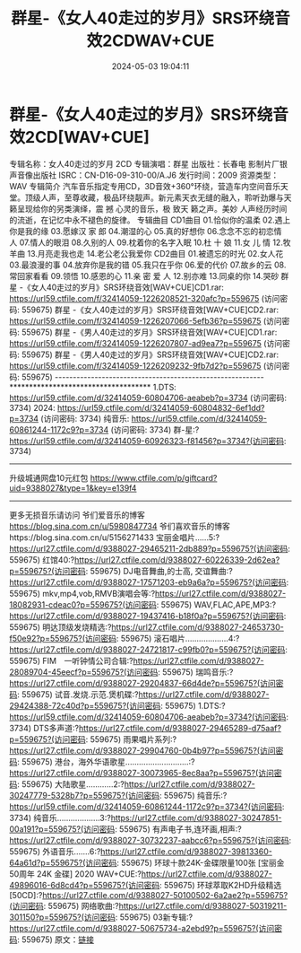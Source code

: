 ﻿---
title: 群星-《女人40走过的岁月》SRS环绕音效2CDWAV+CUE
date: 2024-05-03 19:04:11
categories: WAV车载音乐、镜像
tags: 华语中文
---
# 群星-《女人40走过的岁月》SRS环绕音效2CD[WAV+CUE]

专辑名称：女人40走过的岁月 2CD
专辑演唱：群星
出版社：长春电 影制片厂银声音像出版社
ISRC：CN-D16-09-310-00/A.J6
发行时间：2009
资源类型：WAV
专辑简介
汽车音乐指定专用CD，3D音效+360°环绕，营造车内空间音乐天
堂。顶级人声，至尊收藏，极品环绕靓声。新元素天衣无缝的融入，聆听劲爆与天 籁呈现给你的另类演绎，震 撼 心灵的音乐，极 致天
籁之声。美妙 人声经历时间的流逝，在记忆中永不褪色的旋律。
专辑曲目
CD1曲目
01.恰似你的温柔
02.遇上你是我的缘
03.愿嫁汉 家 郎
04.潮湿的心
05.真的好想你
06.念念不忘的初恋情 人
07.情人的眼泪
08.久别的人
09.枕着你的名字入眠
10.杜 十 娘
11.女 儿 情
12.牧羊曲
13.月亮走我也走
14.老公老公我爱你
CD2曲目
01.被遗忘的时光
02.女人花
03.最浪漫的事
04.放弃你是我的错
05.我只在乎你
06.爱的代价
07.故乡的云
08.常回家看看
09.领悟
10.感恩的心
11.亲 密 爱 人
12.别亦难
13.同桌的你
14.哭砂
群星 -《女人40走过的岁月》SRS环绕音效[WAV+CUE]CD1.rar: https://url59.ctfile.com/f/32414059-1226208521-320afc?p=559675
(访问密码: 559675)
群星 -《女人40走过的岁月》SRS环绕音效[WAV+CUE]CD2.rar: https://url59.ctfile.com/f/32414059-1226207066-5efb36?p=559675
(访问密码: 559675)
群星 -《男人40走过的岁月》SRS环绕音效[WAV+CUE]CD1.rar: https://url59.ctfile.com/f/32414059-1226207807-ad9ea7?p=559675
(访问密码: 559675)
群星 -《男人40走过的岁月》SRS环绕音效[WAV+CUE]CD2.rar: https://url59.ctfile.com/f/32414059-1226209232-9fb7d2?p=559675
(访问密码: 559675)
----------------------------------------------------------************************************
1.DTS: https://url59.ctfile.com/d/32414059-60804706-aeabeb?p=3734
(访问密码: 3734)
2024: https://url59.ctfile.com/d/32414059-60804832-6ef1dd?p=3734
(访问密码: 3734)
纯音乐: https://url59.ctfile.com/d/32414059-60861244-1172c9?p=3734
(访问密码: 3734)
群-星:?https://url59.ctfile.com/d/32414059-60926323-f81456?p=3734?(访问密码:
3734)
*****************************************************
升级城通网盘10元红包 https://www.ctfile.com/p/giftcard?uid=9388027&type=1&key=e139f4
**************************
更多无损音乐请访问
爷们爱音乐的博客
https://blog.sina.com.cn/u/5980847734
爷们喜欢音乐的博客https://blog.sina.com.cn/u/5156271433
宝丽金唱片......5:?https://url27.ctfile.com/d/9388027-29465211-2db889?p=559675?(访问密码:
559675)
红馆40:?https://url27.ctfile.com/d/9388027-60226339-2d62ea?p=559675?(访问密码:
559675)
DJ电音舞曲,的士高, 交谊舞曲:?https://url27.ctfile.com/d/9388027-17571203-eb9a6a?p=559675?(访问密码:
559675)
mkv,mp4,vob,RMVB演唱会等:?https://url27.ctfile.com/d/9388027-18082931-cdeac0?p=559675?(访问密码:
559675)
WAV,FLAC,APE,MP3:?https://url27.ctfile.com/d/9388027-19437416-b18f0a?p=559675?(访问密码:
559675)
明达顶级发烧精选:?https://url27.ctfile.com/d/9388027-24653730-f50e92?p=559675?(访问密码:
559675)
滚石唱片...................4:?https://url27.ctfile.com/d/9388027-24721817-c99fb0?p=559675?(访问密码:
559675)
FIM　一听钟情公司合辑:?https://url27.ctfile.com/d/9388027-28089704-45eecf?p=559675?(访问密码:
559675)
瑞鸣音乐:?https://url27.ctfile.com/d/9388027-29204837-66d4de?p=559675?(访问密码:
559675)
试音.发烧.示范.煲机碟:?https://url27.ctfile.com/d/9388027-29424388-72c40d?p=559675?(访问密码:
559675)
1.DTS:?https://url59.ctfile.com/d/32414059-60804706-aeabeb?p=3734?(访问密码:
3734)
DTS多声道:?https://url27.ctfile.com/d/9388027-29465289-d75aaf?p=559675?(访问密码:
559675)
雨果唱片系列:?https://url27.ctfile.com/d/9388027-29904760-0b4b97?p=559675?(访问密码:
559675)
港台，海外华语歌星............................:?https://url27.ctfile.com/d/9388027-30073965-8ec8aa?p=559675?(访问密码:
559675)
大陆歌星............2:?https://url27.ctfile.com/d/9388027-30247779-5328b7?p=559675?(访问密码:
559675)
纯音乐:?https://url59.ctfile.com/d/32414059-60861244-1172c9?p=3734?(访问密码:
3734)
纯音乐...................3:?https://url27.ctfile.com/d/9388027-30247851-00a191?p=559675?(访问密码:
559675)
有声电子书,连环画,相声:?https://url27.ctfile.com/d/9388027-30732237-aabcc6?p=559675?(访问密码:
559675)
外语音乐.......6:?https://url27.ctfile.com/d/9388027-39813360-64a61d?p=559675?(访问密码:
559675)
环球十款24K-金碟限量100张 [宝丽金50周年 24K 金碟] 2020 WAV+CUE:?https://url27.ctfile.com/d/9388027-49896016-6d8cd4?p=559675?(访问密码:
559675)
环球萃取K2HD升级精选[50CD]:?https://url27.ctfile.com/d/9388027-50100502-6a2ae2?p=559675?(访问密码:
559675)
网络歌曲:?https://url27.ctfile.com/d/9388027-50319211-301150?p=559675?(访问密码:
559675)
03新专辑:?https://url27.ctfile.com/d/9388027-50675734-a2ebd9?p=559675?(访问密码:
559675)
原文：[链接](https://blog.sina.com.cn/s/blog_1647c7e76010315gv.html)